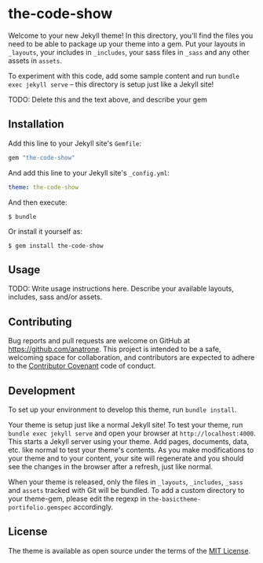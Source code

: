 # the-code-show

Welcome to your new Jekyll theme! In this directory, you'll find the files you need to be able to package up your theme into a gem. Put your layouts in `_layouts`, your includes in `_includes`, your sass files in `_sass` and any other assets in `assets`.

To experiment with this code, add some sample content and run `bundle exec jekyll serve` – this directory is setup just like a Jekyll site!

TODO: Delete this and the text above, and describe your gem


## Installation

Add this line to your Jekyll site's `Gemfile`:

```ruby
gem "the-code-show"
```

And add this line to your Jekyll site's `_config.yml`:

```yaml
theme: the-code-show
```

And then execute:

    $ bundle

Or install it yourself as:

    $ gem install the-code-show

## Usage

TODO: Write usage instructions here. Describe your available layouts, includes, sass and/or assets.

## Contributing

Bug reports and pull requests are welcome on GitHub at https://github.com/anatrone. This project is intended to be a safe, welcoming space for collaboration, and contributors are expected to adhere to the [Contributor Covenant](http://contributor-covenant.org) code of conduct.

## Development

To set up your environment to develop this theme, run `bundle install`.

Your theme is setup just like a normal Jekyll site! To test your theme, run `bundle exec jekyll serve` and open your browser at `http://localhost:4000`. This starts a Jekyll server using your theme. Add pages, documents, data, etc. like normal to test your theme's contents. As you make modifications to your theme and to your content, your site will regenerate and you should see the changes in the browser after a refresh, just like normal.

When your theme is released, only the files in `_layouts`, `_includes`, `_sass` and `assets` tracked with Git will be bundled.
To add a custom directory to your theme-gem, please edit the regexp in `the-basictheme-portifolio.gemspec` accordingly.

## License

The theme is available as open source under the terms of the [MIT License](https://opensource.org/licenses/MIT).


